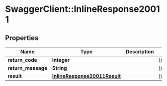 # SwaggerClient::InlineResponse20011

## Properties
Name | Type | Description | Notes
------------ | ------------- | ------------- | -------------
**return_code** | **Integer** |  | [optional] 
**return_message** | **String** |  | [optional] 
**result** | [**InlineResponse20011Result**](InlineResponse20011Result.md) |  | [optional] 


